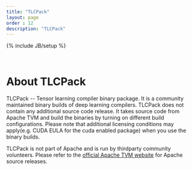 ```yaml
---
title: "TLCPack"
layout: page
order : 12
description: "TLCPack"
---
```

{% include JB/setup %}

<br>

# About TLCPack

TLCPack -- Tensor learning compiler binary package. It is a community maintained
binary builds of deep learning compilers.
TLCPack does not contain any additional source code release.
It takes source code from Apache TVM and build the binaries by
turning on different build configurations.
Please note that additional licensing conditions may apply(e.g. CUDA EULA for the cuda enabled package)
when you use the binary builds.

TLCPack is not part of Apache and is run by thirdparty community volunteers.
Please refer to the [official Apache TVM website](https://tvm.apache.org/download) for
Apache source releases.
